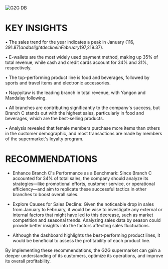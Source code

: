 
![G2G DB](https://github.com/user-attachments/assets/cca5fd49-6d27-43c7-a9e7-4f39e96dc99d)

# KEY INSIGHTS

• The sales trend for the year indicates a peak in January ($116,291.87) and a slight decline in February ($97,219.37).

• E-wallets are the most widely used payment method, making up 35% of total revenue, while cash and credit cards account for 34% and 31%, respectively.

• The top-performing product line is food and beverages, followed by sports and travel items and electronic accessories.

• Naypyitaw is the leading branch in total revenue, with Yangon and Mandalay following.

• All branches are contributing significantly to the company's success, but Branch C stands out with the highest sales, particularly in food and beverages, which are the best-selling products.

• Analysis revealed that female members purchase more items than others in the customer demographic, and most transactions are made by members of the supermarket's loyalty program.

 

# RECOMMENDATIONS

- Enhance Branch C's Performance as a Benchmark: Since Branch C accounted for 34% of total sales, the company should analyze its strategies—like promotional efforts, customer service, or operational efficiency—and aim to replicate these successful tactics in other branches to boost overall sales.

- Explore Causes for Sales Decline: Given the noticeable drop in sales from January to February, it would be wise to investigate any external or internal factors that might have led to this decrease, such as market competition and seasonal trends. Analyzing sales data by season could provide better insights into the factors affecting sales fluctuations.

- Although the dashboard highlights the best-performing product lines, it would be beneficial to assess the profitability of each product line.

By implementing these recommendations, the  G2G supermarket can gain a deeper understanding of its customers, optimize its operations, and improve its overall profitability.


